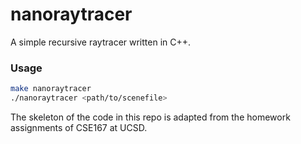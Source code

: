 # nanoraytracer

A simple recursive raytracer written in C++.

### Usage

``` sh
make nanoraytracer
./nanoraytracer <path/to/scenefile>
```


The skeleton of the code in this repo is adapted from the homework assignments of CSE167 at UCSD.
